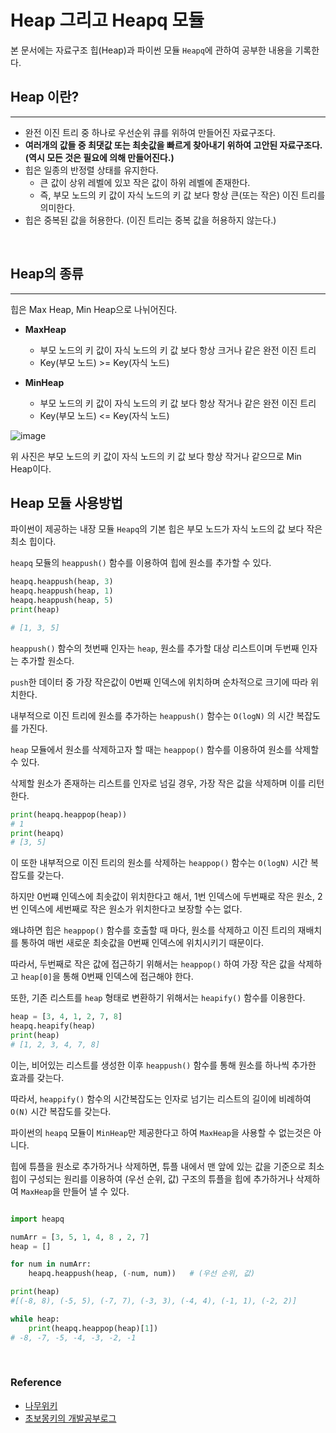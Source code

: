 # Heap 그리고 Heapq 모듈

본 문서에는 자료구조 힙(Heap)과 파이썬 모듈 `Heapq`에 관하여 공부한 내용을 기록한다.

## Heap 이란?
---

- 완전 이진 트리 중 하나로 우선순위 큐를 위하여 만들어진 자료구조다.
- **여러개의 값들 중 최댓값 또는 최솟값을 빠르게 찾아내기 위하여 고안된 자료구조다. (역시 모든 것은 필요에 의해 만들어진다.)**
- 힙은 일종의 반정렬 상태를 유지한다.
    -   큰 값이 상위 레벨에 있꼬 작은 값이 하위 레벨에 존재한다.
    -   즉, 부모 노드의 키 값이 자식 노드의 키 값 보다 항상 큰(또는 작은) 이진 트리를 의미한다.
- 힙은 중복된 값을 허용한다. (이진 트리는 중복 값을 허용하지 않는다.)

<br>

## Heap의 종류
---

힙은 Max Heap, Min Heap으로 나뉘어진다.

- **MaxHeap**
    - 부모 노드의 키 값이 자식 노드의 키 값 보다 항상 크거나 같은 완전 이진 트리
    - Key(부모 노드) >= Key(자식 노드)

- **MinHeap**
    - 부모 노드의 키 값이 자식 노드의 키 값 보다 항상 작거나 같은 완전 이진 트리
    - Key(부모 노드) <= Key(자식 노드)

![image](https://user-images.githubusercontent.com/33051018/83404099-f007dd00-a444-11ea-9989-a72229ce203a.png)

위 사진은 부모 노드의 키 값이 자식 노드의 키 값 보다 항상 작거나 같으므로 Min Heap이다.

## Heap 모듈 사용방법

파이썬이 제공하는 내장 모듈 `Heapq`의 기본 힙은 부모 노드가 자식 노드의 값 보다 작은 최소 힙이다.


`heapq` 모듈의 `heappush()` 함수를 이용하여 힙에 원소를 추가할 수 있다.

```python
heapq.heappush(heap, 3)
heapq.heappush(heap, 1)
heapq.heappush(heap, 5)
print(heap)

# [1, 3, 5]
```

`heappush()` 함수의 첫번째 인자는 `heap`, 원소를 추가할 대상 리스트이며 두번째 인자는 추가할 원소다.

`push`한 데이터 중 가장 작은값이 0번째 인덱스에 위치하며 순차적으로 크기에 따라 위치한다.

내부적으로 이진 트리에 원소를 추가하는 `heappush()` 함수는 `O(logN)` 의 시간 복잡도를 가진다.

`heap` 모듈에서 원소를 삭제하고자 할 때는 `heappop()` 함수를 이용하여 원소를 삭제할 수 있다.

삭제할 원소가 존재하는 리스트를 인자로 넘길 경우, 가장 작은 값을 삭제하며 이를 리턴한다.

```python
print(heapq.heappop(heap))
# 1
print(heapq)
# [3, 5]
```

이 또한 내부적으로 이진 트리의 원소를 삭제하는 `heappop()` 함수는 `O(logN)` 시간 복잡도를 갖는다.

하지만 0번쨰 인덱스에 최솟값이 위치한다고 해서, 1번 인덱스에 두번째로 작은 원소, 2번 인덱스에 세번째로 작은 원소가 위치한다고 보장할 수는 없다.

왜냐하면 힙은 `heappop()` 함수를 호출할 때 마다, 원소를 삭제하고 이진 트리의 재배치를 통하여 매번 새로운 최솟값을 0번째 인덱스에 위치시키기 때문이다.

따라서, 두번째로 작은 값에 접근하기 위해서는 `heappop()` 하여 가장 작은 값을 삭제하고 `heap[0]`을 통해 0번째 인덱스에 접근해야 한다.

또한, 기존 리스트를 `heap` 형태로 변환하기 위해서는 `heapify()` 함수를 이용한다.

```python
heap = [3, 4, 1, 2, 7, 8]
heapq.heapify(heap)
print(heap)
# [1, 2, 3, 4, 7, 8]
```

이는, 비어있는 리스트를 생성한 이후 `heappush()` 함수를 통해 원소를 하나씩 추가한 효과를 갖는다.

따라서, `heappify()` 함수의 시간복잡도는 인자로 넘기는 리스트의 길이에 비례하여 `O(N)` 시간 복잡도를 갖는다.

파이썬의 `heapq` 모듈이 `MinHeap`만 제공한다고 하여 `MaxHeap`을 사용할 수 없는것은 아니다.

힙에 튜플을 원소로 추가하거나 삭제하면, 튜플 내에서 맨 앞에 있는 값을 기준으로 최소 힙이 구성되는 원리를 이용하여 (우선 순위, 값) 구조의 튜플을 힙에 추가하거나 삭제하여 `MaxHeap`을 만들어 낼 수 있다.

```python

import heapq

numArr = [3, 5, 1, 4, 8 , 2, 7]
heap = []

for num in numArr:
    heapq.heappush(heap, (-num, num))   # (우선 순위, 값)

print(heap)
#[(-8, 8), (-5, 5), (-7, 7), (-3, 3), (-4, 4), (-1, 1), (-2, 2)]

while heap:
    print(heapq.heappop(heap)[1])
# -8, -7, -5, -4, -3, -2, -1
```


<br>

### Reference

- [나무위키](https://namu.wiki/w/%ED%9E%99%20%ED%8A%B8%EB%A6%AC)
- [초보몽키의 개발공부로그](https://wayhome25.github.io/cs/2017/04/19/cs-23/)



